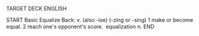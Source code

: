 TARGET DECK
ENGLISH

START
Basic
Equalize
Back: v. (also -ise) (-zing or -sing) 1 make or become equal. 2 reach one's opponent's score.  equalization n.
END
